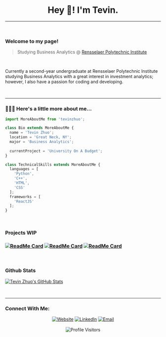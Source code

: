 <h1 align="center">Hey 👋! I'm Tevin.</h1>

<hr/>
<br/>

<h3>Welcome to my page!</h3>

> Studying Business Analytics @ [Rensselaer Polytechnic Institute](https://www.linkedin.com/in/tevin-zhuo-b61711207/)

<br/>
<div>
 <p>
  Currently a second-year undergraduate at Rensselaer Polytechnic Institute studying Business Analytics with a great interest in investment analytics; however, I also have a passion for coding and developing.
 </p>
</div>

<br/>
<hr/>

<h3>👨🏻‍💻 Here's a little more about me...</h3>

```javascript
import MoreAboutMe from 'tevinzhuo';

class Bio extends MoreAboutMe {
  name = 'Tevin Zhuo';
  location = 'Great Neck, NY';
  major = 'Business Analytics';
  
  currentProject = 'University On A Budget';
}

class TechnicalSkills extends MoreAboutMe {
  languages = [
    'Python',
    'C++',
    'HTML',
    'CSS'
  ];
  frameworks = [
    'ReactJS'
  ];
}

```

<br/>
<h3>Projects WIP<h3/>
  
[![ReadMe Card](https://github-readme-stats.vercel.app/api/pin/?username=teazhi&repo=UniOnABudget&show_owner=true)](https://github.com/teazhi/UniOnABudget)
[![ReadMe Card](https://github-readme-stats.vercel.app/api/pin/?username=teazhi&repo=ClinicWebsite&show_owner=true)](https://github.com/teazhi/ClinicWebsite)
[![ReadMe Card](https://github-readme-stats.vercel.app/api/pin/?username=teazhi&repo=PersonalSite&show_owner=true)](https://github.com/teazhi/PersonalSite)
 
<br/>
 
<h3>Github Stats</h3>

[![Tevin Zhuo's GitHub Stats](https://github-readme-stats.vercel.app/api?username=teazhi&show_icons=true&count_private=true)](https://github.com/teazhi)

<br/>
<hr/>
  
<h3>Connect With Me:</h3>
<p align="center">
<a href="https://www.google.com" target="_blank"><img alt="Website" src="https://img.shields.io/badge/Website-WIP-blue?style=flat&logo=google-chrome"></a>
<a href="https://www.linkedin.com/in/tevinzhuo/" target="_blank"><img alt="LinkedIn" src="https://img.shields.io/badge/LinkedIn-@tevinzhuo-blue?style=flat&logo=linkedin"></a>
<a href="mailto:zhuot03@gmail.com"><img alt="Email" src="https://img.shields.io/badge/Email-zhuot03@gmail.com-blue?style=flat&logo=gmail"></a>
<br/><br/>
<img alt="Profile Visitors" src="https://visitor-badge.laobi.icu/badge?page_id=teazhi.teazhi">
</p>

<br/><br/>


